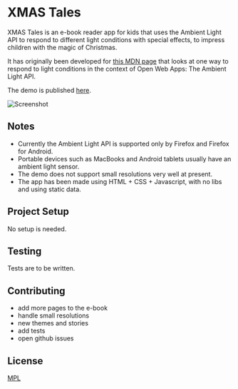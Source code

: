 # XMAS Tales

XMAS Tales is an e-book reader app for kids that uses the Ambient Light API to respond to different light conditions with special effects, to impress children with the magic of Christmas.

It has originally been developed for [this MDN page](https://developer.mozilla.org/en-US/Apps/Developing/gather_and_modify_data/Responding_to_light_conditions) that looks at one way to respond to light conditions in the context of Open Web Apps: The Ambient Light API.

The demo is published [here](http://www.francesco.iovine.name/mdn/xmas-tales/public_html/).

![Screenshot](https://mdn.mozillademos.org/files/6725/pages.png)

## Notes

- Currently the Ambient Light API is supported only by Firefox and Firefox for Android.
- Portable devices such as MacBooks and Android tablets usually have an ambient light sensor.
- The demo does not support small resolutions very well at present.
- The app has been made using HTML + CSS + Javascript, with no libs and using static data.

## Project Setup

No setup is needed. 

## Testing

Tests are to be written.

## Contributing

- add more pages to the e-book
- handle small resolutions
- new themes and stories
- add tests
- open github issues

## License

[MPL](http://www.mozilla.org/MPL/2.0/)
